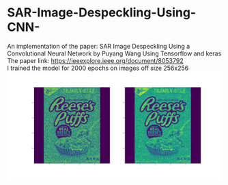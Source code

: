 # SAR-Image-Despeckling-Using-CNN-
An implementation of the paper: SAR Image Despeckling Using a Convolutional Neural Network by Puyang Wang Using Tensorflow and keras <br />
The paper link: https://ieeexplore.ieee.org/document/8053792 <br />
I trained the model for 2000 epochs on images off size 256x256 <br />
![This is an example](example.jpg)
